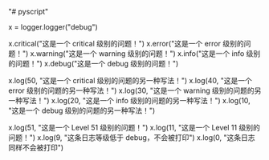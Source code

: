 "# pyscript" 

x = logger.logger("debug")

x.critical("这是一个 critical 级别的问题！")
x.error("这是一个 error 级别的问题！")
x.warning("这是一个 warning 级别的问题！")
x.info("这是一个 info 级别的问题！")
x.debug("这是一个 debug 级别的问题！")

x.log(50, "这是一个 critical 级别的问题的另一种写法！")
x.log(40, "这是一个 error 级别的问题的另一种写法！")
x.log(30, "这是一个 warning 级别的问题的另一种写法！")
x.log(20, "这是一个 info 级别的问题的另一种写法！")
x.log(10, "这是一个 debug 级别的问题的另一种写法！")

x.log(51, "这是一个 Level 51 级别的问题！")
x.log(11, "这是一个 Level 11 级别的问题！")
x.log(9, "这条日志等级低于 debug，不会被打印")
x.log(0, "这条日志同样不会被打印")
